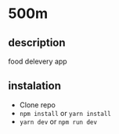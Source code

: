 # 500m

## description

food delevery app

## instalation

- Clone repo
- `npm install` or `yarn install`
- `yarn dev` or `npm run dev`
